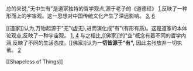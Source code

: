 总的来说,"无中生有"是道家独特的哲学观点,源于老子的《道德经》 [1](http://www.dangjian.com/ds/jtrds/xxjz/tp/201912/t20191206_5343329.shtml),反映了一种形而上的宇宙观。这一思想对中国传统文化产生了深远影响。 [3](https://guoxue.ifeng.com/a/20161211/50398682_0.shtml), [6](https://www.sohu.com/a/127315376_114882)

[[道家]]认为,万物起源于"无"(虚无),进而演化成"有"(有形有质)。这是道家的本体论观点,反映了一种宇宙观。 [1](http://www.dangjian.com/ds/jtrds/xxjz/tp/201912/t20191206_5343329.shtml), [4](https://www.chinanews.com.cn/cul/2011/01-31/2823223.shtml)
与之相比,[[佛家]]的"空"概念有着不同的哲学内涵,反映了不同的生活态度。[[佛家]]认为**一切皆源于"有",** 因此主张放弃一切执著。 [2](https://taoistcn.com/news/detail/id/11828/cate_id/53.html)

[[Shapeless of Things]]